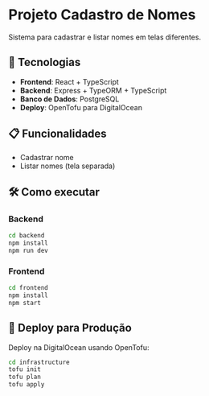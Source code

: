 # Projeto Cadastro de Nomes

Sistema para cadastrar e listar nomes em telas diferentes.

## 🚀 Tecnologias

- **Frontend**: React + TypeScript
- **Backend**: Express + TypeORM + TypeScript  
- **Banco de Dados**: PostgreSQL
- **Deploy**: OpenTofu para DigitalOcean

## 📋 Funcionalidades

- Cadastrar nome
- Listar nomes (tela separada)

## 🛠️ Como executar

### Backend
```bash
cd backend
npm install
npm run dev
```

### Frontend  
```bash
cd frontend
npm install
npm start
```

## 🚀 Deploy para Produção

Deploy na DigitalOcean usando OpenTofu:

```bash
cd infrastructure
tofu init
tofu plan
tofu apply
```